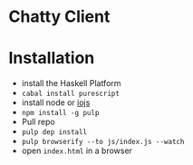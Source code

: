 # Chatty Client

# Installation

- install the Haskell Platform
- `cabal install purescript`
- install node or [iojs](https://iojs.org/en/index.html)
- `npm install -g pulp`
- Pull repo
- `pulp dep install`
- `pulp browserify --to js/index.js --watch`
- open `index.html` in a browser
